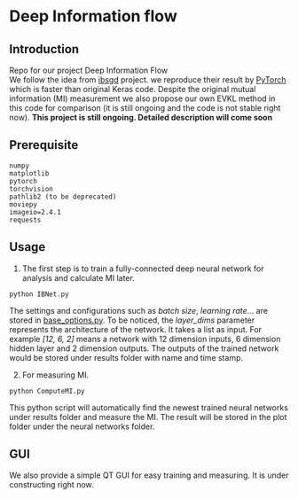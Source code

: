 # Deep Information flow

## Introduction
Repo for our project Deep Information Flow<br/>
We follow the idea from [ibsgd](https://github.com/artemyk/ibsgd) project. we reproduce their result by [PyTorch](https://pytorch.org/) which is faster than original Keras code. Despite the original mutual information (MI) measurement we also propose our own EVKL method in this code for comparison (it is still ongoing and the code is not stable right now).
**This project is still ongoing. Detailed description will come soon**

## Prerequisite

```
numpy
matplotlib
pytorch
torchvision
pathlib2 (to be deprecated)
moviepy
imageio=2.4.1
requests
```

## Usage
1. The first step is to train a fully-connected deep neural network for analysis and calculate MI later.
```
python IBNet.py
```
The settings and configurations such as *batch size*, *learning rate*... are stored in [base_options.py](./base_options.py). To be noticed, the *layer_dims* parameter represents the architecture of the network. It takes a list as input. For example *[12, 6, 2]* means a network with 12 dimension inputs, 6 dimension hidden layer and 2 dimension outputs. The outputs of the trained network would be stored under results folder with name and time stamp.

2. For measuring MI.
```
python ComputeMI.py
```
This python script will automatically find the newest trained neural networks under results folder and measure the MI. The result will be stored in the plot folder under the neural networks folder.

## GUI
We also provide a simple QT GUI for easy training and measuring. It is under constructing right now.

